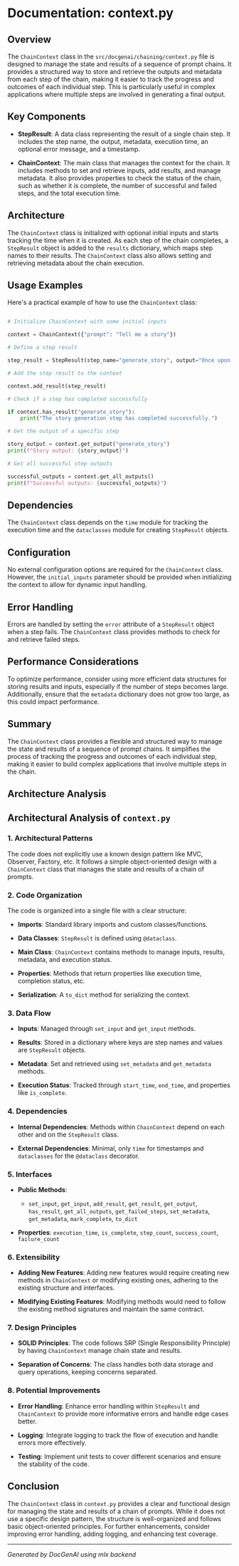 # Documentation: context.py

## Overview

The `ChainContext` class in the `src/docgenai/chaining/context.py` file is designed to manage the state and results of a sequence of prompt chains. It provides a structured way to store and retrieve the outputs and metadata from each step of the chain, making it easier to track the progress and outcomes of each individual step.
This is particularly useful in complex applications where multiple steps are involved in generating a final output.

## Key Components

- **StepResult**: A data class representing the result of a single chain step. It includes the step name, the output, metadata, execution time, an optional error message, and a timestamp.

- **ChainContext**: The main class that manages the context for the chain. It includes methods to set and retrieve inputs, add results, and manage metadata. It also provides properties to check the status of the chain, such as whether it is complete, the number of successful and failed steps, and the total execution time.

## Architecture

The `ChainContext` class is initialized with optional initial inputs and starts tracking the time when it is created. As each step of the chain completes, a `StepResult` object is added to the `results` dictionary, which maps step names to their results. The `ChainContext` class also allows setting and retrieving metadata about the chain execution.

## Usage Examples

Here's a practical example of how to use the `ChainContext` class:

```python

# Initialize ChainContext with some initial inputs

context = ChainContext({"prompt": "Tell me a story"})

# Define a step result

step_result = StepResult(step_name="generate_story", output="Once upon a time...")

# Add the step result to the context

context.add_result(step_result)

# Check if a step has completed successfully

if context.has_result("generate_story"):
    print("The story generation step has completed successfully.")

# Get the output of a specific step

story_output = context.get_output("generate_story")
print(f"Story output: {story_output}")

# Get all successful step outputs

successful_outputs = context.get_all_outputs()
print(f"Successful outputs: {successful_outputs}")

```

## Dependencies

The `ChainContext` class depends on the `time` module for tracking the execution time and the `dataclasses` module for creating `StepResult` objects.

## Configuration

No external configuration options are required for the `ChainContext` class. However, the `initial_inputs` parameter should be provided when initializing the context to allow for dynamic input handling.

## Error Handling

Errors are handled by setting the `error` attribute of a `StepResult` object when a step fails. The `ChainContext` class provides methods to check for and retrieve failed steps.

## Performance Considerations

To optimize performance, consider using more efficient data structures for storing results and inputs, especially if the number of steps becomes large. Additionally, ensure that the `metadata` dictionary does not grow too large, as this could impact performance.

## Summary

The `ChainContext` class provides a flexible and structured way to manage the state and results of a sequence of prompt chains. It simplifies the process of tracking the progress and outcomes of each individual step, making it easier to build complex applications that involve multiple steps in the chain.

## Architecture Analysis

## Architectural Analysis of `context.py`

### 1. Architectural Patterns

The code does not explicitly use a known design pattern like MVC, Observer, Factory, etc. It follows a simple object-oriented design with a `ChainContext` class that manages the state and results of a chain of prompts.

### 2. Code Organization

The code is organized into a single file with a clear structure:

- **Imports**: Standard library imports and custom classes/functions.

- **Data Classes**: `StepResult` is defined using `@dataclass`.

- **Main Class**: `ChainContext` contains methods to manage inputs, results, metadata, and execution status.

- **Properties**: Methods that return properties like execution time, completion status, etc.

- **Serialization**: A `to_dict` method for serializing the context.

### 3. Data Flow

- **Inputs**: Managed through `set_input` and `get_input` methods.

- **Results**: Stored in a dictionary where keys are step names and values are `StepResult` objects.

- **Metadata**: Set and retrieved using `set_metadata` and `get_metadata` methods.

- **Execution Status**: Tracked through `start_time`, `end_time`, and properties like `is_complete`.

### 4. Dependencies

- **Internal Dependencies**: Methods within `ChainContext` depend on each other and on the `StepResult` class.

- **External Dependencies**: Minimal, only `time` for timestamps and `dataclasses` for the `@dataclass` decorator.

### 5. Interfaces

- **Public Methods**:
  - `set_input`, `get_input`, `add_result`, `get_result`, `get_output`, `has_result`, `get_all_outputs`, `get_failed_steps`, `set_metadata`, `get_metadata`, `mark_complete`, `to_dict`

- **Properties**: `execution_time`, `is_complete`, `step_count`, `success_count`, `failure_count`

### 6. Extensibility

- **Adding New Features**: Adding new features would require creating new methods in `ChainContext` or modifying existing ones, adhering to the existing structure and interfaces.

- **Modifying Existing Features**: Modifying methods would need to follow the existing method signatures and maintain the same contract.

### 7. Design Principles

- **SOLID Principles**: The code follows SRP (Single Responsibility Principle) by having `ChainContext` manage chain state and results.

- **Separation of Concerns**: The class handles both data storage and query operations, keeping concerns separated.

### 8. Potential Improvements

- **Error Handling**: Enhance error handling within `StepResult` and `ChainContext` to provide more informative errors and handle edge cases better.

- **Logging**: Integrate logging to track the flow of execution and handle errors more effectively.

- **Testing**: Implement unit tests to cover different scenarios and ensure the stability of the code.

## Conclusion

The `ChainContext` class in `context.py` provides a clear and functional design for managing the state and results of a chain of prompts. While it does not use a specific design pattern, the structure is well-organized and follows basic object-oriented principles. For further enhancements, consider improving error handling, adding logging, and enhancing test coverage.

---

*Generated by DocGenAI using mlx backend*

